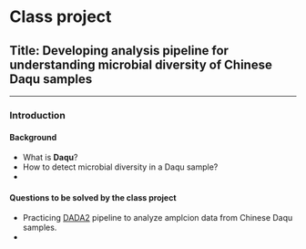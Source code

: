 # Class project
## Title: Developing analysis pipeline for understanding microbial diversity of Chinese Daqu samples
-----
### Introduction
#### Background
* What is __Daqu__?
* How to detect microbial diversity in a Daqu sample?
* 
#### Questions to be solved by the class project
* Practicing [DADA2](https://benjjneb.github.io/dada2/index.html) pipeline to analyze amplcion data from Chinese Daqu samples.
* 
